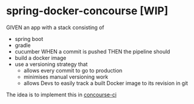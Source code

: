 # spring-docker-concourse [WIP]

GIVEN an app with a stack consisting of
- spring boot
- gradle
- cucumber
WHEN a commit is pushed
THEN the pipeline should
- build a docker image
- use a versioning strategy that
    - allows every commit to go to production
    - minimises manual versioning work
    - allows Devs to easily track a built   Docker image to its revision in git

The idea is to implement this in [concourse-ci](https://concourse-ci.org/)
